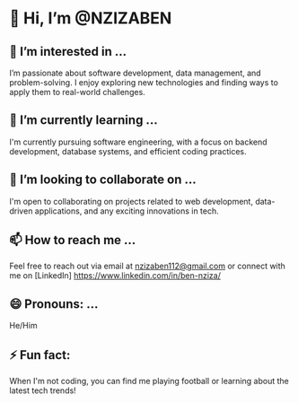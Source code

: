 # 👋 Hi, I’m @NZIZABEN

## 👀 I’m interested in ...
I’m passionate about software development, data management, and problem-solving. I enjoy exploring new technologies and finding ways to apply them to real-world challenges.

## 🌱 I’m currently learning ...
I'm currently pursuing software engineering, with a focus on backend development, database systems, and efficient coding practices.

## 💞️ I’m looking to collaborate on ...
I'm open to collaborating on projects related to web development, data-driven applications, and any exciting innovations in tech. 

## 📫 How to reach me ...
Feel free to reach out via email at nzizaben112@gmail.com or connect with me on [LinkedIn] https://www.linkedin.com/in/ben-nziza/

## 😄 Pronouns: ...
He/Him

## ⚡ Fun fact:
When I'm not coding, you can find me playing football or learning about the latest tech trends!
